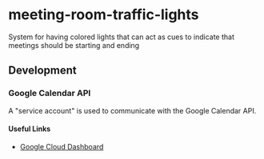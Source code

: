 # meeting-room-traffic-lights
System for having colored lights that can act as cues to indicate that meetings should be starting and ending

## Development

### Google Calendar API
A "service account" is used to communicate with the Google Calendar API.

#### Useful Links
- [Google Cloud Dashboard](https://console.cloud.google.com/home/dashboard)
